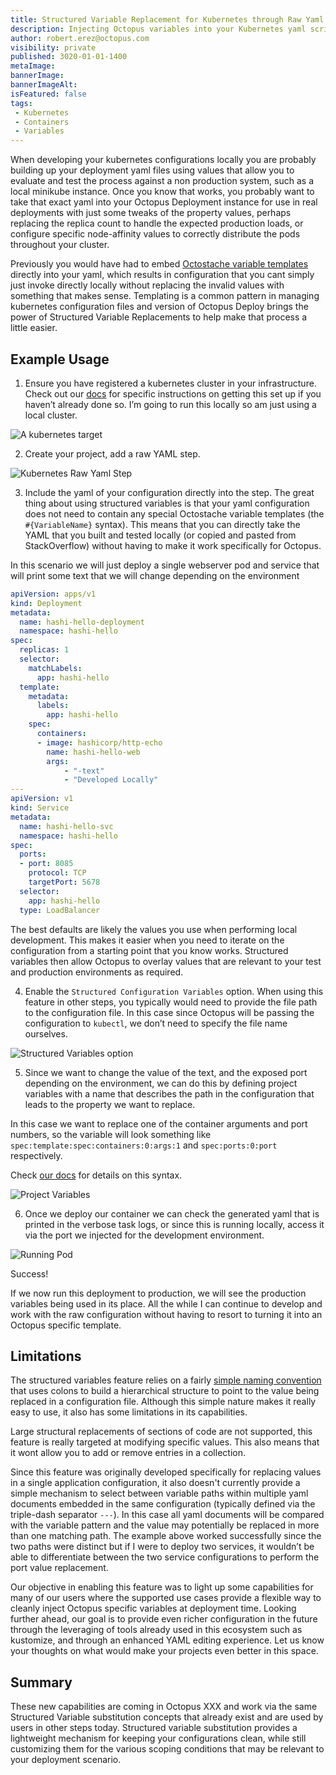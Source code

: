 ```yaml
---
title: Structured Variable Replacement for Kubernetes through Raw Yaml Steps
description: Injecting Octopus variables into your Kubernetes yaml scripts have become easier to perform by extending support for the existing structured variable replacement functionality.
author: robert.erez@octopus.com
visibility: private
published: 3020-01-01-1400
metaImage: 
bannerImage: 
bannerImageAlt: 
isFeatured: false
tags:
 - Kubernetes
 - Containers
 - Variables
---
```


When developing your kubernetes configurations locally you are probably building up your deployment yaml files using values that allow you to evaluate and test the process against a non production system, such as a local minikube instance. Once you know that works, you probably want to take that exact yaml into your Octopus Deployment instance for use in real deployments with just some tweaks of the property values, perhaps replacing the replica count to handle the expected production loads, or configure specific node-affinity values to correctly distribute the pods throughout your cluster.   

Previously you would have had to embed [Octostache variable templates](https://octopus.com/docs/projects/variables/variable-substitutions) directly into your yaml, which results in configuration that you cant simply just invoke directly locally without replacing the invalid values with something that makes sense. Templating is a common pattern in managing kubernetes configuration files and version <XXX> of Octopus Deploy brings the power of Structured Variable Replacements to help make that process a little easier.

## Example Usage
1. Ensure you have registered a kubernetes cluster in your infrastructure. Check out our [docs](https://octopus.com/docs/infrastructure/deployment-targets/kubernetes-target) for specific instructions on getting this set up if you haven’t already done so. I’m going to run this locally so am just using a local cluster.

![A kubernetes target](kubernetes-target.png)

2. Create your project, add a raw YAML step.

![Kubernetes Raw Yaml Step](step-card.png)

3. Include the yaml of your configuration directly into the step. The great thing about using structured variables is that your yaml configuration does not need to contain any special Octostache variable templates (the `#{VariableName}` syntax). This means that you can directly take the YAML that you built and tested locally (or copied and pasted from StackOverflow) without having to make it work specifically for Octopus. 

In this scenario we will just deploy a single webserver pod and service that will print some text that we will change depending on the environment
```yaml
apiVersion: apps/v1
kind: Deployment
metadata:
  name: hashi-hello-deployment
  namespace: hashi-hello
spec:
  replicas: 1
  selector:
    matchLabels:
      app: hashi-hello
  template:
    metadata:
      labels:
        app: hashi-hello
    spec:
      containers:
      - image: hashicorp/http-echo
        name: hashi-hello-web
        args:
            - "-text"
            - "Developed Locally"
---
apiVersion: v1
kind: Service
metadata:
  name: hashi-hello-svc
  namespace: hashi-hello
spec:
  ports:
  - port: 8085
    protocol: TCP
    targetPort: 5678
  selector:
    app: hashi-hello
  type: LoadBalancer
```

The best defaults are likely the values you use when performing local development. This makes it easier when you need to iterate on the configuration from a starting point that you know works. Structured variables then allow Octopus to overlay values that are relevant to your test and production environments as required.

4. Enable the `Structured Configuration Variables` option. When using this feature in other steps, you typically would need to provide the file path to the configuration file. In this case since Octopus will be passing the configuration to `kubectl`, we don’t need to specify the file name ourselves.

![Structured Variables option](config-option.png)

5. Since we want to change the value of the text, and the exposed port depending on the environment, we can do this by defining project variables with a name that describes the path in the configuration that leads to the property we want to replace. 

In this case we want to replace one of the container arguments and port numbers, so the variable will look something like `spec:template:spec:containers:0:args:1` and `spec:ports:0:port` respectively.

 Check [our docs](https://octopus.com/docs/projects/steps/configuration-features/structured-configuration-variables-feature#StructuredConfigurationVariablesFeature-VariableReplacement) for details on this syntax.

![Project Variables](variables.png)

6. Once we deploy our container we can check the generated yaml that is printed in the verbose task logs, or since this is running locally, access it via the port we injected for the development environment.

![Running Pod](running-in-dev.png)

Success! 

If we now run this deployment to production, we will see the production variables being used in its place. All the while I can continue to develop and work with the raw configuration without having to resort to turning it into an Octopus specific template.

## Limitations
The structured variables feature relies on a fairly [simple naming convention](https://octopus.com/docs/projects/steps/configuration-features/structured-configuration-variables-feature#StructuredConfigurationVariablesFeature-VariableReplacement) that uses colons to build a hierarchical structure to point to the value being replaced in a configuration file. Although this simple nature makes it really easy to use, it also has some limitations in its capabilities.

Large structural replacements of sections of code are not supported, this feature is really targeted at modifying specific values. This also means that it wont allow you to add or remove entries in a collection. 

Since this feature was originally developed specifically for replacing values in a single application configuration, it also doesn't currently provide a simple mechanism to select between variable paths within multiple yaml documents embedded in the same configuration (typically defined via the triple-dash separator `---`). In this case all yaml documents will be compared with the variable pattern and the value may potentially be replaced in more than one matching path. The example above worked successfully since the two paths were distinct but if I were to deploy two services, it wouldn’t be able to differentiate between the two service configurations to perform the port value replacement.

Our objective in enabling this feature was to light up some capabilities for many of our users where the supported use cases provide a flexible way to cleanly inject Octopus specific variables at deployment time. Looking further ahead, our goal is to provide even richer configuration in the future through the leveraging of tools already used in this ecosystem such as kustomize, and through an enhanced YAML editing experience. Let us know your thoughts on what would make your projects even better in this space.

## Summary
These new capabilities are coming in Octopus XXX and work via the same Structured Variable substitution concepts that already exist and are used by users in other steps today. Structured variable substitution provides a lightweight mechanism for keeping your configurations clean, while still customizing them for the various scoping conditions that may be relevant to your deployment scenario.
